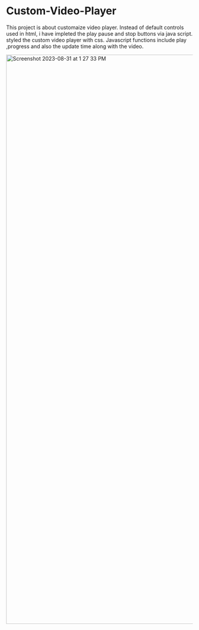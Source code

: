 # Custom-Video-Player

This project is about customaize video player.
Instead of default controls used in html, i have impleted the play pause and stop buttons via java script.
styled the custom video player with css.
Javascript functions include play ,progress and also the update time along with the video. 

<img width="1534" alt="Screenshot 2023-08-31 at 1 27 33 PM" src="https://github.com/hmellach/Custom-Video-Player/assets/64932392/5932d774-3120-4ea5-a3da-9b9900bb089a">
